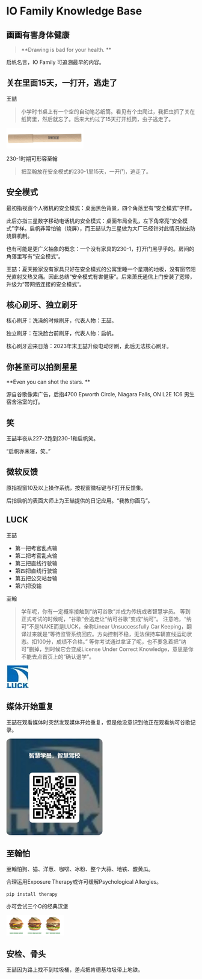 # IO Family Knowledge Base

## 画画有害身体健康

> **Drawing is bad for your health. **

启帆名言，IO Family 可追溯最早的内容。

## 关在里面15天，一打开，逃走了

王喆

> 小学时书桌上有一个空的自动笔芯纸筒。看见有个虫爬过，我把虫抓了关在纸筒里，然后就忘了。后来大约过了15天打开纸筒，虫子逃走了。

<img src="assets/muji-mech-pencil-refill.png" alt="muji mech pencil refill" style="zoom:20%;" />

230-1时期可形容至翰

> 把至翰放在安全模式的230-1里15天，一开门，逃走了。

## 安全模式

最初指视窗个人微机的安全模式：桌面黑色背景，四个角落里有“安全模式”字样。

此后亦指三星数字移动电话机的安全模式：桌面布局全乱，左下角常亮“安全模式”字样。启帆非常怕输（烧屏），而王喆认为三星做为大厂已经针对此情况做出防烧屏机制。

也有可能是更广义抽象的概念：一个没有家具的230-1，打开门黑乎乎的。房间的角落里写有“安全模式”。

王喆：夏天搬家没有家具只好在安全模式的公寓里睡一个星期的地板，没有窗帘阳光直射又热又痛。因此总结“安全模式有害健康”。后来萧氏通信上门安装了宽带，升级为“带网络连接的安全模式”。

## 核心刷牙、独立刷牙

核心刷牙：洗澡的时候刷牙，代表人物：王喆。

独立刷牙：在洗脸台前刷牙，代表人物：启帆。

核心刷牙迎来日落：2023年末王喆升级电动牙刷，此后无法核心刷牙。

## 你甚至可以拍到星星

**Even you can shot the stars. **

源自谷歌像素广告，后指4700 Epworth Circle, Niagara Falls, ON L2E 1C6 男生宿舍浴室的灯。

## 笑

王喆半夜从227-2跑到230-1和启帆笑。

“启帆亦未寝，笑。”

## 微软反馈

原指视窗10及以上操作系统，按视窗徽标键与F打开反馈集。

后指启帆的表面大师上为王喆提供的日记应用。“我教你画马”。

## LUCK

王喆

- 第一把考官乱点输
- 第二把考官乱点输
- 第三把直线行驶输
- 第四把直线行驶输
- 第五把公交站台输
- 第六把没输

至翰

> 学车呢，你有一定概率接触到“纳可谷歌”并成为传统或者智慧学员。
> 等到正式考试的时候呢，“谷歌”会逃走让“纳可谷歌”变成“纳可”。
> 注意哈，“纳可”不是NAKE而是LUCK，全称Linear Unsuccessfully Car Keeping，翻译过来就是“等待监管系统回应。方向控制不稳，无法保持车辆直线运动状态。扣100分，成绩不合格。”
> 等你考试通过拿证了呢，也不要急着把“纳可”删掉，到时候它会变成License Under Correct Knowledge，意思是你不能去点首页上的“确认退学”。

![LUCK logo](assets/c79d65574d20c6e9a5d6a313f8cbf430.jpg)

## 媒体开始重复

王喆在观看媒体时突然发现媒体开始重复，但是他没意识到他正在观看纳可谷歌记录。

<img src="assets/584d89a3a4f10c28f8e2f2c302938a6.jpg" alt="20240629 Theodore Survey" style="zoom: 25%;" />

## 至翰怕

至翰怕狗、猫、洋葱、咖啡、冰粉、整个大蒜、地铁、酸黄瓜。

合理运用Exposure Therapy或许可缓解Psychological Allergies。

`pip install therapy`

亦可尝试三个O的经典汉堡

<img src="assets/image-20240708092856170.png" alt="Triple O's Burgers" style="zoom: 15%;" />

## 安检、骨头

王喆因为路上找不到垃圾桶，差点把肯德基垃圾带上地铁。
